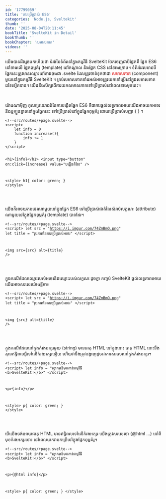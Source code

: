 ```yaml
---
id: '17799059'
title: 'ការប្រើប្រាស់​ ES6'
categories: 'Node.js, Sveltekit'
thumb: ''
date: '2025-08-04T20:11:45'
bookTitle: 'SvelteKit in Detail'
bookThumb: ''
bookChapter: 'សមាសភាគ'
videos: ''
---
```

<p>យើង​បាន​ដឹង​រួច​មក​ហើយ​ថា ទំរង់​នៃ​ទំព័រ​នៅ​ក្នុង​កម្មវិធី SvelteKit ចែក​ចេញ​ជា​បី​ផ្នែក​គឺ ផ្នែក ES6 នៅ​ខាង​លើ ផ្នែក​ពុម្ព​គំរូ (template) នៅ​កណ្តាល និង​ផ្នែក CSS នៅ​ខាង​ក្រោម​។ ទំព័រ​ដែល​មាន​បី​ផ្នែក​នេះ​ត្រូវ​មាន​ឈ្មោះ​នៅ​ខាង​ចុង​ជា .svelte ដែល​ត្រូវ​ចាត់ទុក​ថា​ជា <span style="color:hsl(0, 75%, 60%);"><strong>សមាសភាគ</strong></span> (component) ​​មួយនៅ​ក្នុង​កម្មវិធី SvelteKit ។ គ្រប់​សមាសភាគ​ទាំងអស់​អាច​ត្រូវ​យក​ទៅ​ប្រើ​នៅ​ក្នុង​សមាសភាគ​ដទៃ​ទៀត​បាន​។ យើង​នឹង​សិក្សា​ពី​ការយក​សមាសភាគ​ទៅ​ប្រើប្រាស់​នៅ​ពេល​ខាង​មុខ​នេះ​។</p><p>&nbsp;</p><p>យ៉ាងណាម៉ិញ គុណ​ប្រយោជន៍​នៃ​ការបង្កើត​ផ្នែក ES6 គឺ​ជា​ការផ្តល់​លទ្ធភាព​អោយ​យើង​អាច​យក​អថេរ​និង​ឬ​ក្បួន​ខ្នាត​នៅ​ក្នុងផ្នែក​​នេះ ទៅ​ប្រើប្រាស់​នៅ​ក្នុង​ផ្នែក​ពុម្ព​គំរូ ដោយ​ប្រើប្រាស់​សញ្ញា { } ។</p><pre><code class="language-html">&lt;!--src/routes/+page.svelte--&gt;
&lt;script&gt;
    let info = 0
    function increase(){
        info += 1
    }
&lt;/script&gt;
 
&lt;h1&gt;{info}&lt;/h1&gt;
&lt;input type="button" on:click={increase} value="បង្កើន​តំលៃ" /&gt;
 
&lt;style&gt;
    h1{
        color: green;
    }
&lt;/style&gt;</code></pre><p>&nbsp;</p><p>យើង​ក៏​អាច​យក​អថេរ​ណា​មួយ​នៅ​ក្នុង​ផ្នែក ES6 ទៅ​ប្រើប្រាស់​ជា​តំលៃ​សំរាប់​លក្ខណៈ (attribute) ណា​មួយ​នៅ​ក្នុង​ផ្នែក​ពុម្ពគំរូ (template) បាន​ដែរ​។</p><pre><code class="language-html">&lt;!--src/routes/+page.svelte--&gt;
&lt;script&gt;
    let src = "https://i.imgur.com/74ZmBmO.png"
    let title = "រូបភាពនៃ​ការប្រើប្រាស់​អថេរ"
&lt;/script&gt;
 
&lt;img src={src} alt={title} /&gt;</code></pre><p>&nbsp;</p><p>ក្នុង​ករណី​ដែល​ឈ្មោះ​របស់​អថេរ​និង​ឈ្មោះ​របស់​លក្ខណៈ​ដូច​គ្នា កញ្ចប់ SvelteKit ផ្តល់​លទ្ធភាព​អោយ​យើង​អាច​សរសេរ​យ៉ាង​ខ្លី​ថា៖</p><pre><code class="language-html">&lt;!--src/routes/+page.svelte--&gt;
&lt;script&gt;
    let src = "https://i.imgur.com/74ZmBmO.png"
    let title = "រូបភាពនៃ​ការប្រើប្រាស់​អថេរ"
&lt;/script&gt;
 
&lt;img {src} alt={title} /&gt;</code></pre><p>&nbsp;</p><p>ក្នុង​ករណី​ដែល​នៅ​ក្នុង​កំរង​អក្សរមួយ (string) មាន​ធាតុ HTML នៅ​ក្នុង​នោះ ធាតុ​ HTML នោះ​នឹង​គ្មាន​ឥទ្ធិពលអ្វី​ទៅ​លើ​កំរង​អក្សរ​ឡើយ ហើយ​វា​នឹង​ត្រូវ​បង្ហាញ​ដូច​ជា​ការសរសេរ​នៅ​ក្នុង​កំរង​អក្សរ​។</p><pre><code class="language-html">&lt;!--src/routes/+page.svelte--&gt;
&lt;script&gt;
    let info = "ស្វាគមន៍​មក​កាន់​កម្មវិធី &lt;b&gt;SvelteKit!&lt;/b&gt;"
&lt;/script&gt;
 
&lt;p&gt;{info}&lt;/p&gt;
 
&lt;style&gt;
    p{
        color: green;
    }
&lt;/style&gt;</code></pre><p>&nbsp;</p><p>បើ​យើង​ចង់​អោយ​ធាតុ HTML មាន​ឥទ្ធិពល​ទៅ​លើ​កំរង​អក្សរ យើង​ត្រូវ​សរសេរ​ថា {@html …} នៅ​ពី​មុខ​កំរង​អក្សរ​នោះ នៅ​ពេល​យក​វា​មក​ប្រើ​នៅ​ក្នុង​ផ្នែក​ពុម្ព​គំរូ​។</p><pre><code class="language-html">&lt;!--src/routes/+page.svelte--&gt;
&lt;script&gt;
    let info = "ស្វាគមន៍​មក​កាន់​កម្មវិធី &lt;b&gt;SvelteKit!&lt;/b&gt;"
&lt;/script&gt;
 
&lt;p&gt;{@html info}&lt;/p&gt;
 
&lt;style&gt;
    p{
        color: green;
    }
&lt;/style&gt;</code></pre>
